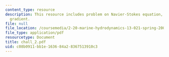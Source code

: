 ```yaml
---
content_type: resource
description: This resource includes problem on Navier-Stokes equation, and pressure
  gradient.
file: null
file_location: /coursemedia/2-20-marine-hydrodynamics-13-021-spring-2005/c08b0911bb1e163684a28367513910c3_chall_2.pdf
file_type: application/pdf
resourcetype: Document
title: chall_2.pdf
uid: c08b0911-bb1e-1636-84a2-8367513910c3
---
```

